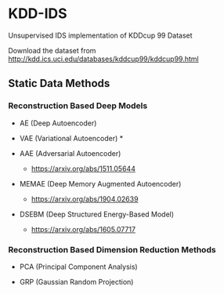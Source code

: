 # KDD-IDS
Unsupervised IDS implementation of KDDcup 99 Dataset

Download the dataset from
http://kdd.ics.uci.edu/databases/kddcup99/kddcup99.html

## Static Data Methods

### Reconstruction Based Deep Models
* AE (Deep Autoencoder)

* VAE (Variational Autoencoder)
  *

* AAE (Adversarial Autoencoder)
  * https://arxiv.org/abs/1511.05644

* MEMAE (Deep Memory Augmented Autoencoder)
  * https://arxiv.org/abs/1904.02639

* DSEBM (Deep Structured Energy-Based Model)
  * https://arxiv.org/abs/1605.07717

### Reconstruction Based Dimension Reduction Methods
* PCA (Principal Component Analysis)

* GRP (Gaussian Random Projection)
